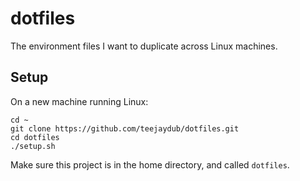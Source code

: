 # dotfiles
The environment files I want to duplicate across Linux machines.

## Setup

On a new machine running Linux:

```
cd ~
git clone https://github.com/teejaydub/dotfiles.git
cd dotfiles
./setup.sh
```

Make sure this project is in the home directory, and called `dotfiles`.

